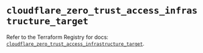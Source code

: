 # `cloudflare_zero_trust_access_infrastructure_target`

Refer to the Terraform Registry for docs: [`cloudflare_zero_trust_access_infrastructure_target`](https://registry.terraform.io/providers/cloudflare/cloudflare/5.10.0/docs/resources/zero_trust_access_infrastructure_target).
